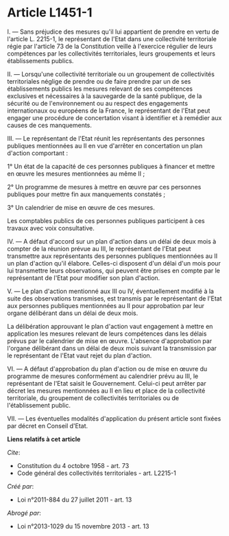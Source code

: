 # Article L1451-1

I. ― Sans préjudice des mesures qu'il lui appartient de prendre en vertu de l'article L. 2215-1, le représentant de l'Etat
dans une collectivité territoriale régie par l'article 73 de la Constitution veille à l'exercice régulier de leurs
compétences par les collectivités territoriales, leurs groupements et leurs établissements publics. 

II. ― Lorsqu'une collectivité territoriale ou un groupement de collectivités territoriales néglige de prendre ou de faire
prendre par un de ses établissements publics les mesures relevant de ses compétences exclusives et nécessaires à la
sauvegarde de la santé publique, de la sécurité ou de l'environnement ou au respect des engagements internationaux ou
européens de la France, le représentant de l'Etat peut engager une procédure de concertation visant à identifier et à
remédier aux causes de ces manquements. 

III. ― Le représentant de l'Etat réunit les représentants des personnes publiques mentionnées au II en vue d'arrêter en
concertation un plan d'action comportant : 

1° Un état de la capacité de ces personnes publiques à financer et mettre en œuvre les mesures mentionnées au même II ; 

2° Un programme de mesures à mettre en œuvre par ces personnes publiques pour mettre fin aux manquements constatés ; 

3° Un calendrier de mise en œuvre de ces mesures. 

Les comptables publics de ces personnes publiques participent à ces travaux avec voix consultative. 

IV. ― A défaut d'accord sur un plan d'action dans un délai de deux mois à compter de la réunion prévue au III, le
représentant de l'Etat peut transmettre aux représentants des personnes publiques mentionnées au II un plan d'action qu'il
élabore. Celles-ci disposent d'un délai d'un mois pour lui transmettre leurs observations, qui peuvent être prises en compte
par le représentant de l'Etat pour modifier son plan d'action. 

V. ― Le plan d'action mentionné aux III ou IV, éventuellement modifié à la suite des observations transmises, est transmis
par le représentant de l'Etat aux personnes publiques mentionnées au II pour approbation par leur organe délibérant dans un
délai de deux mois. 

La délibération approuvant le plan d'action vaut engagement à mettre en application les mesures relevant de leurs compétences
dans les délais prévus par le calendrier de mise en œuvre. L'absence d'approbation par l'organe délibérant dans un délai de
deux mois suivant la transmission par le représentant de l'Etat vaut rejet du plan d'action. 

VI. ― A défaut d'approbation du plan d'action ou de mise en œuvre du programme de mesures conformément au calendrier prévu au
III, le représentant de l'Etat saisit le Gouvernement. Celui-ci peut arrêter par décret les mesures mentionnées au II en lieu
et place de la collectivité territoriale, du groupement de collectivités territoriales ou de l'établissement public. 

VII. ― Les éventuelles modalités d'application du présent article sont fixées par décret en Conseil d'Etat.

**Liens relatifs à cet article**

_Cite_:

  - Constitution du 4 octobre 1958 - art. 73
  - Code général des collectivités territoriales - art. L2215-1

_Créé par_:

  - Loi n°2011-884 du 27 juillet 2011 - art. 13

_Abrogé par_:

  - Loi n°2013-1029 du 15 novembre 2013 - art. 13
